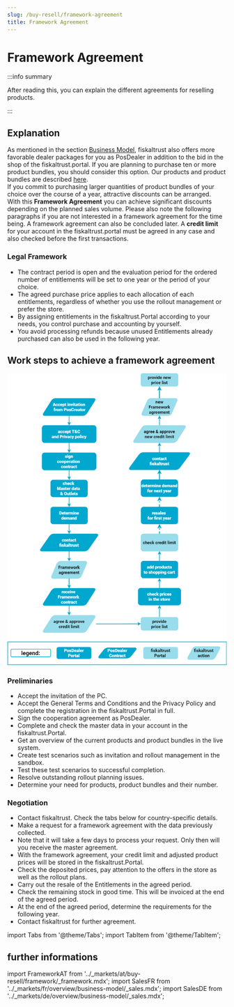 ```yaml
---
slug: /buy-resell/framework-agreement
title: Framework Agreement
---
```

# Framework Agreement

:::info summary

After reading this, you can explain the different agreements for reselling products.

:::

## Explanation

As mentioned in the section [Business Model](../overview/business-model.md), fiskaltrust also offers more favorable dealer packages for you as PosDealer in addition to the bid in the shop of the fiskaltrust.portal. If you are planning to purchase ten or more product bundles, you should consider this option. Our products and product bundles are described [here](products.md).  
If you commit to purchasing larger quantities of product bundles of your choice over the course of a year, attractive discounts can be arranged.  
With this **Framework Agreement** you can achieve significant discounts depending on the planned sales volume.
Please also note the following paragraphs if you are not interested in a framework agreement for the time being. A framework agreement can also be concluded later. 
A **credit limit** for your account in the fiskaltrust.portal must be agreed in any case and also checked before the first transactions.

### Legal Framework

* The contract period is open and the evaluation period for the ordered number of entitlements will be set to one year or the period of your choice.
* The agreed purchase price applies to each allocation of each entitlements, regardless of whether you use the rollout management or prefer the store.
* By assigning entitlements in the fiskaltrust.Portal according to your needs, you control purchase and accounting by yourself.
* You avoid processing refunds because unused Entitlements already purchased can also be used in the following year.

## Work steps to achieve a framework agreement

![Buy & Resell Process](images/buy_resell-details.png "Buy & Resell Process")

### Preliminaries

* Accept the invitation of the PC.
* Accept the General Terms and Conditions and the Privacy Policy and complete the registration in the fiskaltrust.Portal in full.
* Sign the cooperation agreement as PosDealer.
* Complete and check the master data in your account in the fiskaltrust.Portal. 
* Get an overview of the current products and product bundles in the live system.
* Create test scenarios such as invitation and rollout management in the sandbox. 
* Test these test scenarios to successful completion.
* Resolve outstanding rollout planning issues.
 * Determine your need for products, product bundles and their number.

### Negotiation

* Contact fiskaltrust. Check the tabs below for country-specific details.
* Make a request for a framework agreement with the data previously collected.
* Note that it will take a few days to process your request. Only then will you receive the master agreement.
* With the framework agreement, your credit limit and adjusted product prices will be stored in the fiskaltrust.Portal.
* Check the deposited prices, pay attention to the offers in the store as well as the rollout plans. 
* Carry out the resale of the Entitlements in the agreed period.
* Check the remaining stock in good time. This will be invoiced at the end of the agreed period.
* At the end of the agreed period, determine the requirements for the following year.
* Contact fiskaltrust for further agreement.

import Tabs from '@theme/Tabs';
import TabItem from '@theme/TabItem';

## further informations

import FrameworkAT from '../_markets/at/buy-resell/framework/_framework.mdx';
import SalesFR from '../_markets/fr/overview/business-model/_sales.mdx';
import SalesDE from '../_markets/de/overview/business-model/_sales.mdx';

<Tabs groupId="market">

  <TabItem value="AT" label="Austria">
    <FrameworkAT />
  </TabItem>

  <TabItem value="FR" label="France">
    <SalesFR />
  </TabItem>

  <TabItem value="DE" label="Germany">
    <SalesDE />
  </TabItem>

</Tabs>